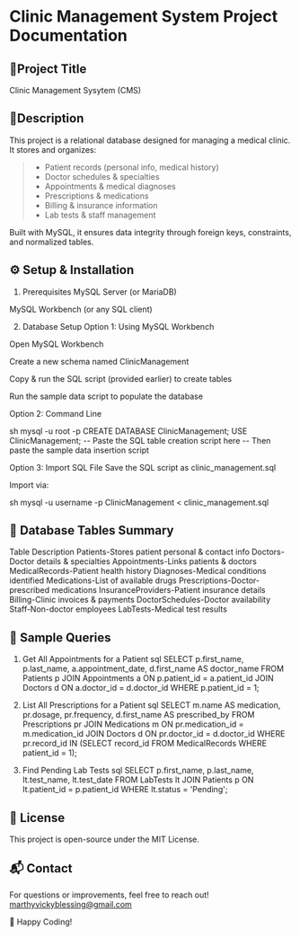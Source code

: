 # Clinic Management System Project Documentation

## 📌Project Title
Clinic Management Sysytem (CMS)

## 📑Description
This project is a relational database designed for managing a medical clinic. It stores and organizes:

> - Patient records (personal info, medical history)
> - Doctor schedules & specialties
> - Appointments & medical diagnoses
> - Prescriptions & medications
> - Billing & insurance information
> - Lab tests & staff management

Built with MySQL, it ensures data integrity through foreign keys, constraints, and normalized tables.

## ⚙️ Setup & Installation
1. Prerequisites
MySQL Server (or MariaDB)

MySQL Workbench (or any SQL client)

2. Database Setup
Option 1: Using MySQL Workbench

Open MySQL Workbench

Create a new schema named ClinicManagement

Copy & run the SQL script (provided earlier) to create tables

Run the sample data script to populate the database

Option 2: Command Line

sh
mysql -u root -p
CREATE DATABASE ClinicManagement;
USE ClinicManagement;
-- Paste the SQL table creation script here
-- Then paste the sample data insertion script

Option 3: Import SQL File
Save the SQL script as clinic_management.sql

Import via:

sh
mysql -u username -p ClinicManagement < clinic_management.sql

## 📂 Database Tables Summary

Table	Description
Patients-Stores patient personal & contact info
Doctors-Doctor details & specialties
Appointments-Links patients & doctors
MedicalRecords-Patient health history
Diagnoses-Medical conditions identified
Medications-List of available drugs
Prescriptions-Doctor-prescribed medications
InsuranceProviders-Patient insurance details
Billing-Clinic invoices & payments
DoctorSchedules-Doctor availability
Staff-Non-doctor employees
LabTests-Medical test results

## 🔎 Sample Queries
1. Get All Appointments for a Patient
sql
SELECT p.first_name, p.last_name, a.appointment_date, d.first_name AS doctor_name
FROM Patients p
JOIN Appointments a ON p.patient_id = a.patient_id
JOIN Doctors d ON a.doctor_id = d.doctor_id
WHERE p.patient_id = 1;

2. List All Prescriptions for a Patient
sql
SELECT m.name AS medication, pr.dosage, pr.frequency, d.first_name AS prescribed_by
FROM Prescriptions pr
JOIN Medications m ON pr.medication_id = m.medication_id
JOIN Doctors d ON pr.doctor_id = d.doctor_id
WHERE pr.record_id IN (SELECT record_id FROM MedicalRecords WHERE patient_id = 1);

3. Find Pending Lab Tests
sql
SELECT p.first_name, p.last_name, lt.test_name, lt.test_date
FROM LabTests lt
JOIN Patients p ON lt.patient_id = p.patient_id
WHERE lt.status = 'Pending';

## 📜 License
This project is open-source under the MIT License.

## 📬 Contact
For questions or improvements, feel free to reach out!
marthyvickyblessing@gmail.com


🚀 Happy Coding!







